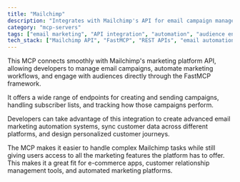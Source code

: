 ```yaml
---
title: "Mailchimp"
description: "Integrates with Mailchimp's API for email campaign management, automation workflows, and audience engagement through FastMCP."
category: "mcp-servers"
tags: ["email marketing", "API integration", "automation", "audience engagement", "campaign management"]
tech_stack: ["Mailchimp API", "FastMCP", "REST APIs", "email automation", "customer data synchronization"]
---
```


This MCP connects smoothly with Mailchimp's marketing platform API, allowing developers to manage email campaigns, automate marketing workflows, and engage with audiences directly through the FastMCP framework.

It offers a wide range of endpoints for creating and sending campaigns, handling subscriber lists, and tracking how those campaigns perform.

Developers can take advantage of this integration to create advanced email marketing automation systems, sync customer data across different platforms, and design personalized customer journeys.

The MCP makes it easier to handle complex Mailchimp tasks while still giving users access to all the marketing features the platform has to offer. This makes it a great fit for e-commerce apps, customer relationship management tools, and automated marketing platforms.